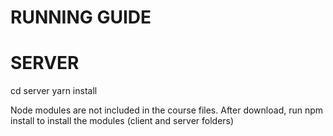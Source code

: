 # RUNNING GUIDE
# SERVER
cd server
yarn install

Node modules are not included in the course files. After download, run npm install to install the modules (client and server folders)
